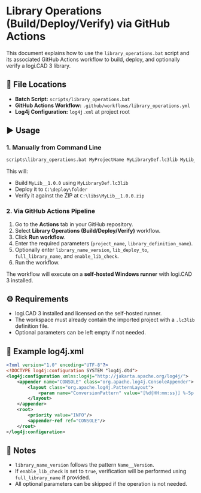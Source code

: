 # Library Operations (Build/Deploy/Verify) via GitHub Actions

This document explains how to use the `library_operations.bat` script and its associated GitHub Actions workflow to build, deploy, and optionally verify a logi.CAD 3 library.

## 📂 File Locations

- **Batch Script:** `scripts/library_operations.bat`
- **GitHub Actions Workflow:** `.github/workflows/library_operations.yml`
- **Log4j Configuration:** `log4j.xml` at project root

## ▶️ Usage

### 1. Manually from Command Line

```bat
scripts\library_operations.bat MyProjectName MyLibraryDef.lc3lib MyLib__1.0.0 "C:\deploy\folder" "C:\libs\MyLib__1.0.0.zip" true
```

This will:
- Build `MyLib__1.0.0` using `MyLibraryDef.lc3lib`
- Deploy it to `C:\deploy\folder`
- Verify it against the ZIP at `C:\libs\MyLib__1.0.0.zip`

### 2. Via GitHub Actions Pipeline

1. Go to the **Actions** tab in your GitHub repository.
2. Select **Library Operations (Build/Deploy/Verify)** workflow.
3. Click **Run workflow**.
4. Enter the required parameters (`project_name`, `library_definition_name`).
5. Optionally enter `library_name_version`, `lib_deploy_to`, `full_library_name`, and `enable_lib_check`.
6. Run the workflow.

The workflow will execute on a **self-hosted Windows runner** with logi.CAD 3 installed.

## ⚙️ Requirements

- logi.CAD 3 installed and licensed on the self-hosted runner.
- The workspace must already contain the imported project with a `.lc3lib` definition file.
- Optional parameters can be left empty if not needed.

## 📜 Example log4j.xml

```xml
<?xml version="1.0" encoding="UTF-8"?>
<!DOCTYPE log4j:configuration SYSTEM "log4j.dtd">
<log4j:configuration xmlns:log4j="http://jakarta.apache.org/log4j/">
    <appender name="CONSOLE" class="org.apache.log4j.ConsoleAppender">
        <layout class="org.apache.log4j.PatternLayout">
            <param name="ConversionPattern" value="[%d{HH:mm:ss}] %-5p %c - %m%n"/>
        </layout>
    </appender>
    <root>
        <priority value="INFO"/>
        <appender-ref ref="CONSOLE"/>
    </root>
</log4j:configuration>
```

## 📝 Notes

- `library_name_version` follows the pattern `Name__Version`.
- If `enable_lib_check` is set to `true`, verification will be performed using `full_library_name` if provided.
- All optional parameters can be skipped if the operation is not needed.
